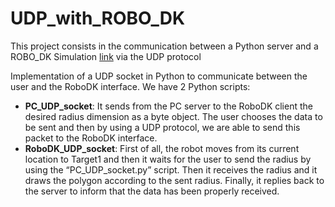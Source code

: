 # UDP_with_ROBO_DK
This project consists in the communication between a Python server and a ROBO_DK Simulation [link](https://robodk.com/) via the UDP protocol

Implementation of a UDP socket in Python to communicate between the user and the RoboDK interface. We have 2 Python scripts:
- **PC_UDP_socket**: It sends from the PC server to the RoboDK client the desired radius dimension as a byte object. The user chooses the data to be sent and then by using a UDP protocol, we are able to send this packet to the RoboDK interface.
- **RoboDK_UDP_socket**: First of all, the robot moves from its current location to Target1 and then it waits for the user to send the radius by using the “PC_UDP_socket.py” script. Then it receives the radius and it draws the polygon according to the sent radius. Finally, it replies back to the server to inform that the data has been properly received.


